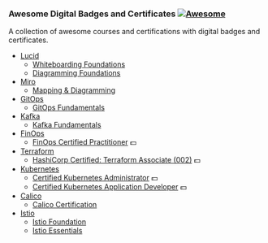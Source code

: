 ### **Awesome Digital Badges and Certificates** [![Awesome](https://cdn.rawgit.com/sindresorhus/awesome/d7305f38d29fed78fa85652e3a63e154dd8e8829/media/badge.svg)](https://github.com/sindresorhus/awesome)

A collection of awesome courses and certifications with digital badges and certificates.

- [Lucid](#lucid-general)
  - [Whiteboarding Foundations](https://training.lucid.co/path/whiteboarding-foundations)
  - [Diagramming Foundations](https://training.lucid.co/path/diagramming-foundations)
- [Miro](#miro-general)
  - [Mapping & Diagramming](https://academy.miro.com/learn/learning-path/mapping-and-diagramming-in-miro)
- [GitOps](#gitops-general)
  - [GitOps Fundamentals](https://codefresh.learnworlds.com/course/gitops-with-argo)
- [Kafka](#kafka-general)
  - [Kafka Fundamentals](https://training.confluent.io/channeldetail/apache-kafka-fundamentals-and-accreditation)
- [FinOps](#finops-general)
  - [FinOps Certified Practitioner](https://learn.finops.org/path/finops-certified-practitioner-self-paced) :dollar:
- [Terraform](#terraform-general)
  - [HashiCorp Certified: Terraform Associate (002)](https://www.hashicorp.com/certification/terraform-associate) :dollar:
- [Kubernetes](#k8s-general)
  - [Certified Kubernetes Administrator](https://training.linuxfoundation.org/certification/certified-kubernetes-administrator-cka/) :dollar:
  - [Certified Kubernetes Application Developer](https://training.linuxfoundation.org/certification/certified-kubernetes-application-developer-ckad/) :dollar:
- [Calico](#calico-general)
  - [Calico Certification](https://www.tigera.io/lp/calico-certification/)
- [Istio](#istio-general)
  - [Istio Foundation](https://academy.solo.io/get-started-with-istio)
  - [Istio Essentials](https://academy.solo.io/deploy-istio-for-production)
